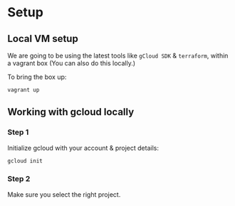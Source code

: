 # Setup

## Local VM setup

We are going to be using the latest tools like `gCloud SDK` & `terraform`, within a vagrant box (You can also do this locally.)

To bring the box up:

```bash
vagrant up
```

## Working with gcloud locally

### Step 1

Initialize gcloud with your account & project details:

```bash
gcloud init
```

### Step 2

Make sure you select the right project.
